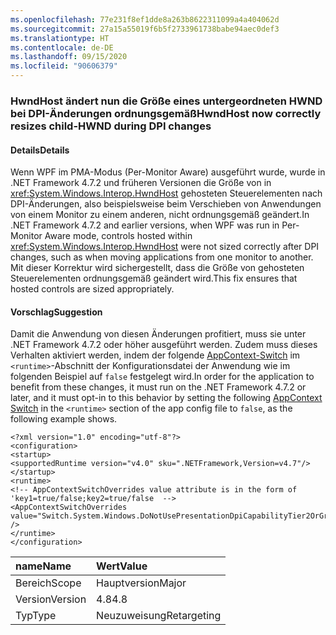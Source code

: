 ```yaml
---
ms.openlocfilehash: 77e231f8ef1dde8a263b8622311099a4a404062d
ms.sourcegitcommit: 27a15a55019f6b5f2733961738babe94aec0def3
ms.translationtype: HT
ms.contentlocale: de-DE
ms.lasthandoff: 09/15/2020
ms.locfileid: "90606379"
---
```

### <a name="hwndhost-now-correctly-resizes-child-hwnd-during-dpi-changes"></a><span data-ttu-id="3af21-101">HwndHost ändert nun die Größe eines untergeordneten HWND bei DPI-Änderungen ordnungsgemäß</span><span class="sxs-lookup"><span data-stu-id="3af21-101">HwndHost now correctly resizes child-HWND during DPI changes</span></span>

#### <a name="details"></a><span data-ttu-id="3af21-102">Details</span><span class="sxs-lookup"><span data-stu-id="3af21-102">Details</span></span>

<span data-ttu-id="3af21-103">Wenn WPF im PMA-Modus (Per-Monitor Aware) ausgeführt wurde, wurde in .NET Framework 4.7.2 und früheren Versionen die Größe von in <xref:System.Windows.Interop.HwndHost> gehosteten Steuerelementen nach DPI-Änderungen, also beispielsweise beim Verschieben von Anwendungen von einem Monitor zu einem anderen, nicht ordnungsgemäß geändert.</span><span class="sxs-lookup"><span data-stu-id="3af21-103">In .NET Framework 4.7.2 and earlier versions, when WPF was run in Per-Monitor Aware mode, controls hosted within <xref:System.Windows.Interop.HwndHost> were not sized correctly after DPI changes, such as when moving applications from one monitor to another.</span></span> <span data-ttu-id="3af21-104">Mit dieser Korrektur wird sichergestellt, dass die Größe von gehosteten Steuerelementen ordnungsgemäß geändert wird.</span><span class="sxs-lookup"><span data-stu-id="3af21-104">This fix ensures that hosted controls are sized appropriately.</span></span>

#### <a name="suggestion"></a><span data-ttu-id="3af21-105">Vorschlag</span><span class="sxs-lookup"><span data-stu-id="3af21-105">Suggestion</span></span>

<span data-ttu-id="3af21-106">Damit die Anwendung von diesen Änderungen profitiert, muss sie unter .NET Framework 4.7.2 oder höher ausgeführt werden. Zudem muss dieses Verhalten aktiviert werden, indem der folgende [AppContext-Switch](../../../../docs/framework/configure-apps/file-schema/runtime/appcontextswitchoverrides-element.md) im `<runtime>`-Abschnitt der Konfigurationsdatei der Anwendung wie im folgenden Beispiel auf `false` festgelegt wird.</span><span class="sxs-lookup"><span data-stu-id="3af21-106">In order for the application to benefit from these changes, it must run on the .NET Framework 4.7.2 or later, and it must opt-in to this behavior by setting the following [AppContext Switch](../../../../docs/framework/configure-apps/file-schema/runtime/appcontextswitchoverrides-element.md) in the `<runtime>` section of the app config file to `false`, as the following example shows.</span></span>

<pre><code class="lang-xml">&lt;?xml version=&quot;1.0&quot; encoding=&quot;utf-8&quot;?&gt;&#13;&#10;&lt;configuration&gt;&#13;&#10;&lt;startup&gt;&#13;&#10;&lt;supportedRuntime version=&quot;v4.0&quot; sku=&quot;.NETFramework,Version=v4.7&quot;/&gt;&#13;&#10;&lt;/startup&gt;&#13;&#10;&lt;runtime&gt;&#13;&#10;&lt;!-- AppContextSwitchOverrides value attribute is in the form of &#39;key1=true/false;key2=true/false  --&gt;&#13;&#10;&lt;AppContextSwitchOverrides value=&quot;Switch.System.Windows.DoNotUsePresentationDpiCapabilityTier2OrGreater=false&quot; /&gt;&#13;&#10;&lt;/runtime&gt;&#13;&#10;&lt;/configuration&gt;&#13;&#10;</code></pre>

| <span data-ttu-id="3af21-107">name</span><span class="sxs-lookup"><span data-stu-id="3af21-107">Name</span></span>    | <span data-ttu-id="3af21-108">Wert</span><span class="sxs-lookup"><span data-stu-id="3af21-108">Value</span></span>       |
|:--------|:------------|
| <span data-ttu-id="3af21-109">Bereich</span><span class="sxs-lookup"><span data-stu-id="3af21-109">Scope</span></span>   | <span data-ttu-id="3af21-110">Hauptversion</span><span class="sxs-lookup"><span data-stu-id="3af21-110">Major</span></span>       |
| <span data-ttu-id="3af21-111">Version</span><span class="sxs-lookup"><span data-stu-id="3af21-111">Version</span></span> | <span data-ttu-id="3af21-112">4.8</span><span class="sxs-lookup"><span data-stu-id="3af21-112">4.8</span></span>         |
| <span data-ttu-id="3af21-113">Typ</span><span class="sxs-lookup"><span data-stu-id="3af21-113">Type</span></span>    | <span data-ttu-id="3af21-114">Neuzuweisung</span><span class="sxs-lookup"><span data-stu-id="3af21-114">Retargeting</span></span> |
